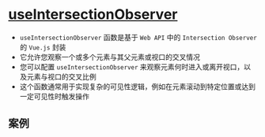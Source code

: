 # [useIntersectionObserver](https://www.vueusejs.com/core/useIntersectionObserver/)
- `useIntersectionObserver` 函数是基于 `Web API` 中的 `Intersection Observer` 的 `Vue.js` 封装
- 它允许您观察一个或多个元素与其父元素或视口的交叉情况
- 您可以配置 `useIntersectionObserver` 来观察元素何时进入或离开视口，以及元素与视口的交叉比例
- 这个函数通常用于实现复杂的可见性逻辑，例如在元素滚动到特定位置或达到一定可见性时触发操作

## 案例